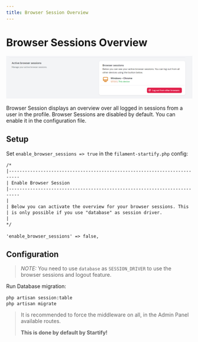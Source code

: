 ```yaml
---
title: Browser Session Overview
---
```


# Browser Sessions Overview

![browser_session.png](../../art/screens/browser_session.png)

Browser Session displays an overview over all logged in sessions from a user in the profile.
Browser Sessions are disabled by default. You can enable it in the configuration file.

## Setup 

Set `enable_browser_sessions => true` in the ``filament-startify.php`` config:

```php:no-line-numbers
/*
|--------------------------------------------------------------------------
| Enable Browser Session
|--------------------------------------------------------------------------
|
| Below you can activate the overview for your browser sessions. This
| is only possible if you use "database" as session driver.
|
*/

'enable_browser_sessions' => false,

```
 
## Configuration

>*NOTE:* You need to use ``database`` as ``SESSION_DRIVER`` to use the 
> browser sessions and logout feature.

Run Database migration:
```bash:no-line-numbers
php artisan session:table
php artisan migrate
```


>It is recommended to force the middleware on all, in the Admin Panel 
available routes.
> 
>**This is done by default by Startify!**

